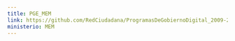 ```yaml
---
title: PGE_MEM
link: https://github.com/RedCiudadana/ProgramasDeGobiernoDigital_2009-2023/raw/main/PGE_MEM.pdf
ministerio: MEM
---
```

